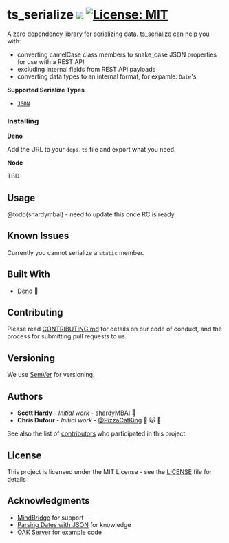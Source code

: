 # ts_serialize ![](https://github.com/GameBridgeAI/ts_serialize/workflows/ci/badge.svg) [![License: MIT](https://img.shields.io/badge/License-MIT-yellow.svg)](https://opensource.org/licenses/MIT)

A zero dependency library for serializing data. ts_serialize can help you with:

- converting camelCase class members to snake_case JSON properties for use with a REST API
- excluding internal fields from REST API payloads
- converting data types to an internal format, for expamle: `Date`'s

**Supported Serialize Types**

- [`JSON`](https://developer.mozilla.org/en-US/docs/Web/JavaScript/Reference/Global_Objects/JSON)

### Installing

**Deno**

Add the URL to your `deps.ts` file and export what you need.

**Node**

TBD

## Usage

@todo(shardymbai) - need to update this once RC is ready

## Known Issues

Currently you cannot serialize a `static` member.

## Built With

- [Deno](http://deno.land) :sauropod:

## Contributing

Please read [CONTRIBUTING.md](CONTRIBUTING.md) for details on our code of conduct, and the process for submitting pull requests to us.

## Versioning

We use [SemVer](http://semver.org/) for versioning.

## Authors

- **Scott Hardy** - _Initial work_ - [shardyMBAI](https://github.com/shardyMBAI) :frog:
- **Chris Dufour** - _Initial work_ - [@PizzaCatKing](https://github.com/PizzaCatKing) :pizza: :cat: :crown:

See also the list of [contributors](CONTRIBUTORS.md) who participated in this project.

## License

This project is licensed under the MIT License - see the [LICENSE](LICENSE) file for details

## Acknowledgments

- [MindBridge](https://mindbridge.ai) for support
- [Parsing Dates with JSON](https://weblog.west-wind.com/posts/2014/Jan/06/JavaScript-JSON-Date-Parsing-and-real-Dates) for knowledge
- [OAK Server](https://github.com/oakserver/oak) for example code
